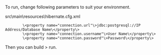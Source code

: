 To run, change following parameters to suit your environment.

src\main\resources\hibernate.cfg.xml

```
        \<property name="connection.url"\>jdbc:postgresql://IP Address/Database Name\</property\>
        \<property name="connection.username"\>User Name\</property\>
        \<property name="connection.password"\>Password\</property\>
```

Then you can build > run.